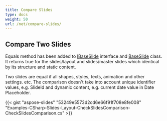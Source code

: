 ```yaml
---
title: Compare Slides
type: docs
weight: 50
url: /net/compare-slides/
---
```


## **Compare Two Slides**
Equals method has been added to [IBaseSlide](https://apireference.aspose.com/net/slides/aspose.slides/ibaseslide) interface and [BaseSlide](https://apireference.aspose.com/net/slides/aspose.slides/baseslide) class. It returns true for the slides/layout and slides/master slides which identical by its structure and static content.

Two slides are equal if all shapes, styles, texts, animation and other settings. etc. The comparison doesn't take into account unique identifier values, e.g. SlideId and dynamic content, e.g. current date value in Date Placeholder.

{{< gist "aspose-slides" "53249e5573d2cd6e66f91f708e8fe008" "Examples-CSharp-Slides-Layout-CheckSlidesComparison-CheckSlidesComparison.cs" >}}
